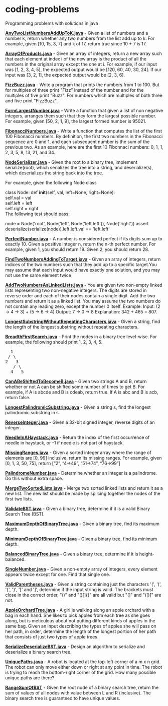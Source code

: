 # coding-problems
Programming problems with solutions in java

[**AnyTwoListNumbersAddUpToK.java**](https://github.com/techieJarek/coding-problems/blob/master/AnyTwoListNumbersAddUpToK.java) - 
Given a list of numbers and a number k, return whether any two numbers from the list add up to k.
For example, given [10, 15, 3, 7] and k of 17, return true since 10 + 7 is 17.

[**ArrayOfProducts.java**](https://github.com/techieJarek/coding-problems/blob/master/ArrayOfProducts.java) - 
Given an array of integers, return a new array such that each element at index i of the new array is the product of all the numbers in the original array except the one at i.
For example, if our input was [1, 2, 3, 4, 5], the expected output would be [120, 60, 40, 30, 24]. If our input was [3, 2, 1], the expected output would be [2, 3, 6].

[**FizzBuzz.java**](https://github.com/techieJarek/coding-problems/blob/master/FizzBuzz.java) - 
Write a program that prints the numbers from 1 to 100. But for multiples of three print "Fizz" instead of the number and for the multiples of five print "Buzz". For numbers which are multiples of both three and five print "FizzBuzz".

[**FormLargestNumber.java**](https://github.com/techieJarek/coding-problems/blob/master/FormLargestNumber.java) - 
Write a function that given a list of non negative integers, arranges them such that they form the largest possible number. For example, given [50, 2, 1, 9], the largest formed number is 95021.

[**FibonacciNumbers.java**](https://github.com/techieJarek/coding-problems/blob/master/FibonacciNumbers.java) - 
Write a function that computes the list of the first 100 Fibonacci numbers. By definition, the first two numbers in the Fibonacci sequence are 0 and 1, and each subsequent number is the sum of the previous two. As an example, here are the first 10 Fibonnaci numbers: 0, 1, 1, 2, 3, 5, 8, 13, 21, and 34.

[**NodeSerializer.java**](https://github.com/techieJarek/coding-problems/blob/master/NodeSerializer.java) -
Given the root to a binary tree, implement serialize(root), which serializes the tree into a string, and deserialize(s), which deserializes the string back into the tree.

For example, given the following Node class

class Node:
    def __init__(self, val, left=None, right=None):  
        self.val = val  
        self.left = left  
        self.right = right  
The following test should pass:

node = Node('root', Node('left', Node('left.left')), Node('right'))
assert deserialize(serialize(node)).left.left.val == 'left.left'

[**PerfectNumber.java**](https://github.com/techieJarek/coding-problems/blob/master/PerfectNumber.java) - 
A number is considered perfect if its digits sum up to exactly 10. Given a positive integer n, return the n-th perfect number. For example, given 1, you should return 19. Given 2, you should return 28.

[**FindTwoNumbersAddingToTarget.java**](https://github.com/techieJarek/coding-problems/blob/master/FindTwoNumbersAddingToTarget.java) - 
Given an array of integers, return indices of the two numbers such that they add up to a specific target.You may assume that each input would have exactly one solution, and you may not use the same element twice

[**AddTwoNumbersAsLinkedLists.java**](https://github.com/techieJarek/coding-problems/blob/master/AddTwoNumbersAsLinkedLists.java) - 
You are given two non-empty linked lists representing two non-negative integers.
The digits are stored in reverse order and each of their nodes contain a single digit.
Add the two numbers and return it as a linked list.
You may assume the two numbers do not contain any leading zero, except the number 0 itself.
Example:
Input: (2 -> 4 -> 3) + (5 -> 6 -> 4)
Output: 7 -> 0 -> 8
Explanation: 342 + 465 = 807.

[**LongestSubstringWithoutRepeatingCharacters.java**](https://github.com/techieJarek/coding-problems/blob/master/LongestSubstringWithoutRepeatingCharacters.java) - 
Given a string, find the length of the longest substring without repeating characters.

[**BreadthFirstSearch.java**](https://github.com/techieJarek/coding-problems/blob/master/BreadthFirstSearch.java) -
Print the nodes in a binary tree level-wise. For example, the following should print 1, 2, 3, 4, 5.
<pre>
  1
 / \
2   3
   / \
  4   5
</pre>

[**CanABeShiftedToBecomeB.java**](https://github.com/techieJarek/coding-problems/blob/master/CanABeShiftedToBecomeB.java) - 
Given two strings A and B, return whether or not A can be shifted some number of times to get B.
For example, if A is abcde and B is cdeab, return true. If A is abc and B is acb, return false.

[**LongestPalindromicSubstring.java**](https://github.com/techieJarek/coding-problems/blob/master/LongestPalindromicSubstring.java) - 
Given a string s, find the longest palindromic substring in s.

[**ReverseInteger.java**](https://github.com/techieJarek/coding-problems/blob/master/ReverseInteger.java) - 
Given a 32-bit signed integer, reverse digits of an integer.

[**NeedleInAHaystack.java**](https://github.com/techieJarek/coding-problems/blob/master/NeedleInAHaystack.java) - 
Return the index of the first occurrence of needle in haystack, or -1 if needle is not part of haystack.

[**MissingRanges.java**](https://github.com/techieJarek/coding-problems/blob/master/MissingRanges.java) - 
Given a sorted integer array where the range of elements are [0, 99] inclusive, return its
missing ranges.
For example, given [0, 1, 3, 50, 75], return [“2”, “4->49”, “51->74”, “76->99”]

[**PalindromeNumber.java**](https://github.com/techieJarek/coding-problems/blob/master/PalindromeNumber.java) - 
Determine whether an integer is a palindrome. Do this without extra space.

[**MergeTwoSortedLists.java**](https://github.com/techieJarek/coding-problems/blob/master/MergeTwoSortedLists.java) - 
Merge two sorted linked lists and return it as a new list. The new list should be made by
splicing together the nodes of the first two lists.

[**ValidateBST.java**](https://github.com/techieJarek/coding-problems/blob/master/ValidateBST.java) - 
Given a binary tree, determine if it is a valid Binary Search Tree (BST).

[**MaximumDepthOfBinaryTree.java**](https://github.com/techieJarek/coding-problems/blob/master/MaximumDepthOfBinaryTree.java) - Given a binary tree, find its maximum depth.

[**MinimumDepthOfBinaryTree.java**](https://github.com/techieJarek/coding-problems/blob/master/MinimumDepthOfBinaryTree.java) - Given a binary tree, find its minimum depth.

[**BalancedBinaryTree.java**](https://github.com/techieJarek/coding-problems/blob/master/BalancedBinaryTree.java) - Given a binary tree, determine if it is height-balanced.

[**SingleNumber.java**](https://github.com/techieJarek/coding-problems/blob/master/SingleNumber.java) - Given a non-empty array of integers, every element appears twice except for one. Find that single one.

[**ValidParentheses.java**](https://github.com/techieJarek/coding-problems/blob/master/ValidParentheses.java) - Given a string containing just the characters '(', ')', '{', '}', '[' and ']', determine if the input string is valid.
The brackets must close in the correct order, "()" and "()[]{}" are all valid but "(]" and
"([)]" are not.

[**AppleOrchardTree.java**](https://github.com/techieJarek/coding-problems/blob/master/AppleOrchardTree.java) -  A girl is walking along an apple orchard with a bag in each hand. She likes to pick apples from each tree as she goes along, but is meticulous about not putting different kinds of apples in the same bag. Given an input describing the types of apples she will pass on her path, in order, determine the length of the longest portion of her path that consists of just two types of apple trees.

[**SerializeDeserializeBST.java**](https://github.com/techieJarek/coding-problems/blob/master/SerializeDeserializeBST.java) - Design an algorithm to serialize and deserialize a binary search tree.

[**UniquePaths.java**](https://github.com/techieJarek/coding-problems/blob/master/UniquePaths.java) - A robot is located at the top-left corner of a m x n grid. The robot can only move either down or right at any point in time. The robot is trying to reach the bottom-right corner of the grid. How many possible unique paths are there?

[**RangeSumOfBST**](https://github.com/techieJarek/coding-problems/blob/master/RangeSumOfBST.java) - Given the root node of a binary search tree, return the sum of values of all nodes with value between L and R (inclusive). The binary search tree is guaranteed to have unique values.
